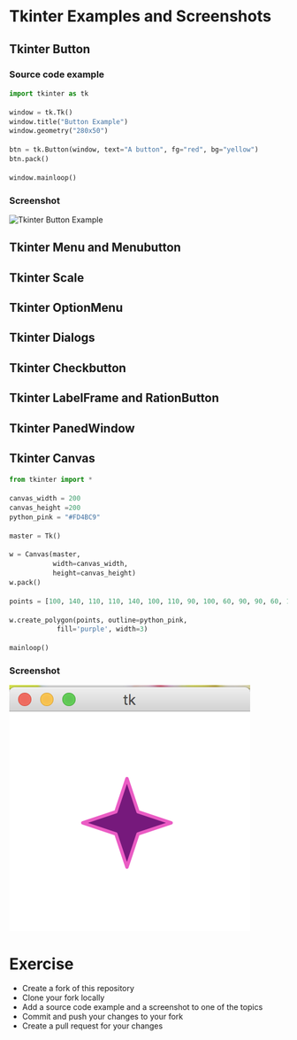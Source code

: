 # Tkinter Examples and Screenshots

## Tkinter Button

### Source code example

```python
import tkinter as tk

window = tk.Tk()
window.title("Button Example")
window.geometry("280x50")

btn = tk.Button(window, text="A button", fg="red", bg="yellow")
btn.pack()

window.mainloop()

```

### Screenshot
![Tkinter Button Example](tkinter_button.png "Tkinter Button Example")


## Tkinter Menu and Menubutton

## Tkinter Scale

## Tkinter OptionMenu

## Tkinter Dialogs

## Tkinter Checkbutton

## Tkinter LabelFrame and RationButton

## Tkinter PanedWindow

## Tkinter Canvas

```python
from tkinter import *

canvas_width = 200
canvas_height =200
python_pink = "#FD4BC9"

master = Tk()

w = Canvas(master,
           width=canvas_width,
           height=canvas_height)
w.pack()

points = [100, 140, 110, 110, 140, 100, 110, 90, 100, 60, 90, 90, 60, 100, 90, 110]

w.create_polygon(points, outline=python_pink,
            fill='purple', width=3)

mainloop()

```

### Screenshot
![Tkinter Canvas Example](tkinter-canvas.png "Tkinter Canvas Example")

# Exercise
 - Create a fork of this repository
 - Clone your fork locally
 - Add a source code example and a screenshot to one of the topics
 - Commit and push your changes to your fork
 - Create a pull request for your changes
